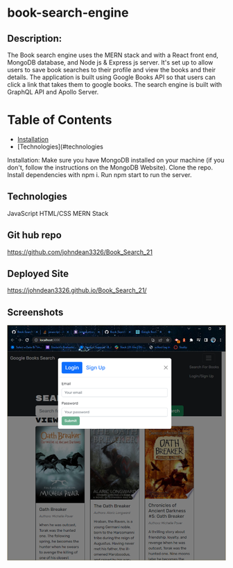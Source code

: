 # book-search-engine

## Description:
The Book search engine uses the MERN stack and with a React front end, MongoDB database, and Node js & Express js server. It's set up to allow users to save book searches to their profile and view the books and their details. The application is built using Google Books API so that users can click a link that takes them to google books. The search engine is built with GraphQL API and Apollo Server.

  # Table of Contents

  - [Installation](#installation)
  - [Technologies](#technologies

  Installation:
Make sure you have MongoDB installed on your machine (if you don't, follow the instructions on the MongoDB Website). Clone the repo. Install dependencies with npm i. Run npm start to run the server.

## Technologies
JavaScript
HTML/CSS
MERN Stack

## Git hub repo
https://github.com/johndean3326/Book_Search_21

## Deployed Site
https://johndean3326.github.io/Book_Search_21/

## Screenshots
<img src = "assets\2023-05-25.png">

